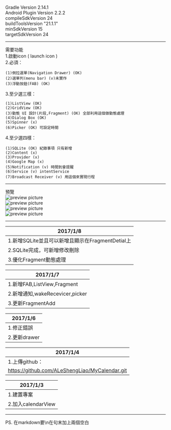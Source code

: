 Gradle Version 2.14.1  
Android Plugin Version 2.2.2  
compileSdkVersion 24  
buildToolsVersion "21.1.1"  
minSdkVersion 15  
targetSdkVersion 24  
******************
需要功能  
1.啟動icon ( launch icon )  
2.必須：
~~~~~~~~~~~~
(1)側拉選單(Navigation Drawer) (OK)
(2)選單列(menu bar) (v)未實作
(3)浮動按鈕(FAB) (OK)
~~~~~~~~~~~~
3.至少選三樣：
~~~~~~~~~~~~
(1)ListView (OK)
(2)GridView (OK)
(3)動態 UI 設計(片段,Fragment) (OK) 全部利用這個做動態處理
(4)Dialog Box (OK)
(5)Spinner (x)
(6)Picker (OK) 可設定時間
~~~~~~~~~~~~
4.至少選四樣：
~~~~~~~~~~~~
(1)SQLite (OK) 紀錄事項 只有新增
(2)Content (x)
(3)Provider (x)
(4)Google Map (x)
(5)Notification (v) 時間到會提醒
(6)Service (v) intentService
(7)Broadcast Receiver (v) 用這個來實現行程
~~~~~~~~~~~~
******************
預覽  
![preview picture](preview/preview1.png)  
![preview picture](preview/preview2.png)  
![preview picture](preview/preview3.png)  
![preview picture](preview/preview4.png)  
************
|2017/1/8|
|---|
| 1.新增SQLite並且可以新增且顯示在FragmentDetial上  |
| 2.SQLite完成，可新增修改刪除  |
| 3.優化Fragment動態處理  |

| 2017/1/7 |
|---------------------------------|
| 1.新增FAB,ListView,Fragment |
| 2.新增通知,wakeRecevicer,picker |
| 3.更新FragmentAdd |

|2017/1/6     |
|-------------|
|1.修正錯誤   |
|2.更新drawer |

|2017/1/4 |
|-----------|
|1.上傳github：|
|https://github.com/ALeShengLiao/MyCalendar.git  |

|2017/1/3    |
|------------|
|1.建置專案  |
|2.加入calendarView  |

**********
PS. 在markdown要\n在句末加上兩個空白
